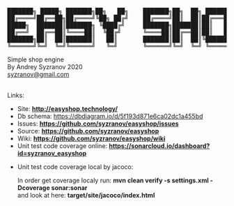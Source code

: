 <pre>
███████╗ █████╗ ███████╗██╗   ██╗    ███████╗██╗  ██╗ ██████╗ ██████╗
██╔════╝██╔══██╗██╔════╝╚██╗ ██╔╝    ██╔════╝██║  ██║██╔═══██╗██╔══██╗
█████╗  ███████║███████╗ ╚████╔╝     ███████╗███████║██║   ██║██████╔╝
██╔══╝  ██╔══██║╚════██║  ╚██╔╝      ╚════██║██╔══██║██║   ██║██╔═══╝
███████╗██║  ██║███████║   ██║       ███████║██║  ██║╚██████╔╝██║
╚══════╝╚═╝  ╚═╝╚══════╝   ╚═╝       ╚══════╝╚═╝  ╚═╝ ╚═════╝ ╚═╝
</pre>
Simple shop engine<br/> 
By Andrey Syzranov 2020<br/> 
syzranov@gmail.com<br/> 
<br/>

Links:
<ul>
    <li>Site: <b><a href="http://easyshop.technology/">http://easyshop.technology/</a></b></li>
    <li>
        Db schema: <a href="https://dbdiagram.io/d/5f193d871e6ca02dc1a455bd">https://dbdiagram.io/d/5f193d871e6ca02dc1a455bd</a><br/>
    </li>
    <li>
        Issues: <b><a href="https://github.com/syzranov/easyshop/issues">https://github.com/syzranov/easyshop/issues</a></b>
    </li>
    <li>
        Source: <b><a href="https://github.com/syzranov/easyshop">https://github.com/syzranov/easyshop</a></b>
    </li>
    <li>
        Wiki: <b><a href="https://github.com/syzranov/easyshop/wiki">https://github.com/syzranov/easyshop/wiki</a></b>
    </li>
    <li>
        Unit test code coverage online: <b><a href="https://sonarcloud.io/dashboard?id=syzranov_easyshop">https://sonarcloud.io/dashboard?id=syzranov_easyshop</a></b>
    </li>
        <li>
            <p>Unit test code coverage local by jacoco:</p>
            <p>In order get coverage localy run: <b>mvn clean verify -s settings.xml -Dcoverage sonar:sonar</b> <br/>
                and look at here: <b>target/site/jacoco/index.html</b>
            </p> 
        </li>
</ul>
